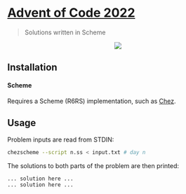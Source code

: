 # [Advent of Code 2022](https://adventofcode.com/2022)
> Solutions written in Scheme

<p align="center">
    <a href="./scheme"><img src="https://img.shields.io/badge/Scheme-2%2F25-blue"></a>
</p>


## Installation

#### Scheme
Requires a Scheme (R6RS) implementation, such as 
[Chez](https://github.com/cisco/chezscheme). 

## Usage

Problem inputs are read from STDIN:

```sh
chezscheme --script n.ss < input.txt # day n
```

The solutions to both parts of the problem are then printed:

```
... solution here ...
... solution here ...
```
